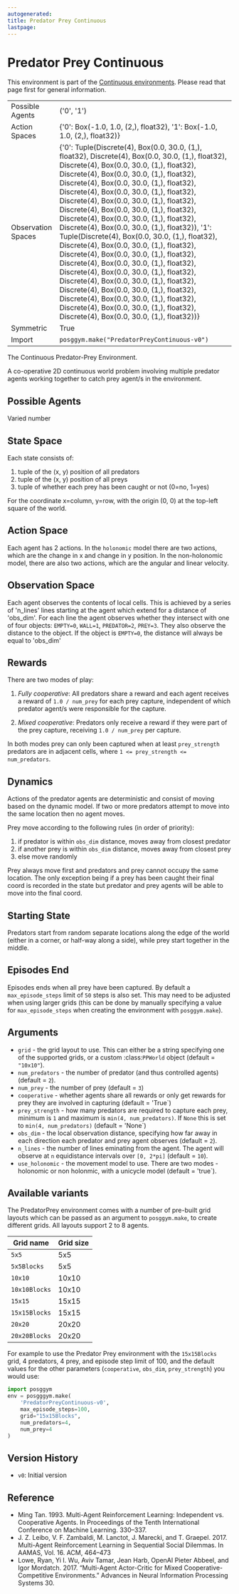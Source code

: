```yaml
---
autogenerated:
title: Predator Prey Continuous
lastpage:
---
```


# Predator Prey Continuous



This environment is part of the <a href='..'>Continuous environments</a>. Please read that page first for general information.

|   |   |
|---|---|
| Possible Agents | ('0', '1') |
| Action Spaces | {'0': Box(-1.0, 1.0, (2,), float32), '1': Box(-1.0, 1.0, (2,), float32)} |
| Observation Spaces | {'0': Tuple(Discrete(4), Box(0.0, 30.0, (1,), float32), Discrete(4), Box(0.0, 30.0, (1,), float32), Discrete(4), Box(0.0, 30.0, (1,), float32), Discrete(4), Box(0.0, 30.0, (1,), float32), Discrete(4), Box(0.0, 30.0, (1,), float32), Discrete(4), Box(0.0, 30.0, (1,), float32), Discrete(4), Box(0.0, 30.0, (1,), float32), Discrete(4), Box(0.0, 30.0, (1,), float32), Discrete(4), Box(0.0, 30.0, (1,), float32), Discrete(4), Box(0.0, 30.0, (1,), float32)), '1': Tuple(Discrete(4), Box(0.0, 30.0, (1,), float32), Discrete(4), Box(0.0, 30.0, (1,), float32), Discrete(4), Box(0.0, 30.0, (1,), float32), Discrete(4), Box(0.0, 30.0, (1,), float32), Discrete(4), Box(0.0, 30.0, (1,), float32), Discrete(4), Box(0.0, 30.0, (1,), float32), Discrete(4), Box(0.0, 30.0, (1,), float32), Discrete(4), Box(0.0, 30.0, (1,), float32), Discrete(4), Box(0.0, 30.0, (1,), float32), Discrete(4), Box(0.0, 30.0, (1,), float32))} |
| Symmetric | True |
| Import | `posggym.make("PredatorPreyContinuous-v0")` |


The Continuous Predator-Prey Environment.

A co-operative 2D continuous world problem involving multiple predator agents
working together to catch prey agent/s in the environment.

Possible Agents
---------------
Varied number

State Space
-----------
Each state consists of:

1. tuple of the (x, y) position of all predators
2. tuple of the (x, y) position of all preys
3. tuple of whether each prey has been caught or not (0=no, 1=yes)

For the coordinate x=column, y=row, with the origin (0, 0) at the top-left square
of the world.

Action Space
------------
Each agent has 2 actions. In the `holonomic` model there are two actions, which
are the change in x and change in y position. In the non-holonomic model, there
are also two actions, which are the angular and linear velocity.

Observation Space
-----------------
Each agent observes the contents of local cells. This is achieved by
a series of 'n_lines' lines starting at the agent which extend for a distance of
'obs_dim'. For each line the agent observes whether they intersect with one of four
objects: `EMPTY=0`, `WALL=1`, `PREDATOR=2`, `PREY=3`. They also observe the distance
to the object. If the object is `EMPTY=0`, the distance will always be equal to
'obs_dim'

Rewards
-------
There are two modes of play:

1. *Fully cooperative*: All predators share a reward and each agent receives
a reward of `1.0 / num_prey` for each prey capture, independent of which
predator agent/s were responsible for the capture.

2. *Mixed cooperative*: Predators only receive a reward if they were part
of the prey capture, receiving `1.0 / num_prey` per capture.

In both modes prey can only been captured when at least `prey_strength`
predators are in adjacent cells, where `1 <= prey_strength <= num_predators`.

Dynamics
--------
Actions of the predator agents are deterministic and consist of moving based on
the dynamic model. If two or more predators attempt to move into the same location
then no agent moves.

Prey move according to the following rules (in order of priority):

1. if predator is within `obs_dim` distance, moves away from closest predator
2. if another prey is within `obs_dim` distance, moves away from closest prey
3. else move randomly

Prey always move first and predators and prey cannot occupy the same location.
The only exception being if a prey has been caught their final coord is
recorded in the state but predator and prey agents will be able to move
into the final coord.

Starting State
--------------
Predators start from random separate locations along the edge of the world
(either in a corner, or half-way along a side), while prey start together
in the middle.

Episodes End
------------
Episodes ends when all prey have been captured. By default a `max_episode_steps`
limit of `50` steps is also set. This may need to be adjusted when using larger
grids (this can be done by manually specifying a value for `max_episode_steps` when
creating the environment with `posggym.make`).

Arguments
---------

- `grid` - the grid layout to use. This can either be a string specifying one of
     the supported grids, or a custom :class:`PPWorld` object (default = `"10x10"`).
- `num_predators` - the number of predator (and thus controlled agents)
    (default = `2`).
- `num_prey` - the number of prey (default = `3`)
- `cooperative` - whether agents share all rewards or only get rewards for prey they
    are involved in capturing (default = 'True`)
- `prey_strength` - how many predators are required to capture each prey, minimum is
    `1` and maximum is `min(4, num_predators)`. If `None` this is set to
    `min(4, num_predators)` (default = 'None`)
- `obs_dim` - the local observation distance, specifying how far away in each
    direction each predator and prey agent observes (default = `2`).
- `n_lines` - the number of lines eminating from the agent. The agent will observe
    at `n` equidistance intervals over `[0, 2*pi]` (default = `10`).
- `use_holonomic` - the movement model to use. There are two modes - holonomic or
    non holonmic, with a unicycle model (default = 'true`).

Available variants
------------------

The PredatorPrey environment comes with a number of pre-built grid layouts which can
be passed as an argument to `posggym.make`, to create different grids. All layouts
support 2 to 8 agents.

| Grid name         | Grid size |
|-------------------|-----------|
| `5x5`             | 5x5       |
| `5x5Blocks`       | 5x5       |
| `10x10`           | 10x10     |
| `10x10Blocks`     | 10x10     |
| `15x15`           | 15x15     |
| `15x15Blocks`     | 15x15     |
| `20x20`           | 20x20     |
| `20x20Blocks`     | 20x20     |


For example to use the Predator Prey environment with the `15x15Blocks` grid, 4
predators, 4 prey, and episode step limit of 100, and the default values for the
other parameters (`cooperative`, `obs_dim`, `prey_strength`) you would use:

```python
import posggym
env = posgggym.make(
    'PredatorPreyContinuous-v0',
    max_episode_steps=100,
    grid="15x15Blocks",
    num_predators=4,
    num_prey=4
)
```

Version History
---------------
- `v0`: Initial version

Reference
---------
- Ming Tan. 1993. Multi-Agent Reinforcement Learning: Independent vs. Cooperative
  Agents. In Proceedings of the Tenth International Conference on Machine Learning.
  330–337.
- J. Z. Leibo, V. F. Zambaldi, M. Lanctot, J. Marecki, and T. Graepel. 2017.
  Multi-Agent Reinforcement Learning in Sequential Social Dilemmas. In AAMAS,
  Vol. 16. ACM, 464–473
- Lowe, Ryan, Yi I. Wu, Aviv Tamar, Jean Harb, OpenAI Pieter Abbeel, and Igor
  Mordatch. 2017. “Multi-Agent Actor-Critic for Mixed Cooperative-Competitive
  Environments.” Advances in Neural Information Processing Systems 30.
